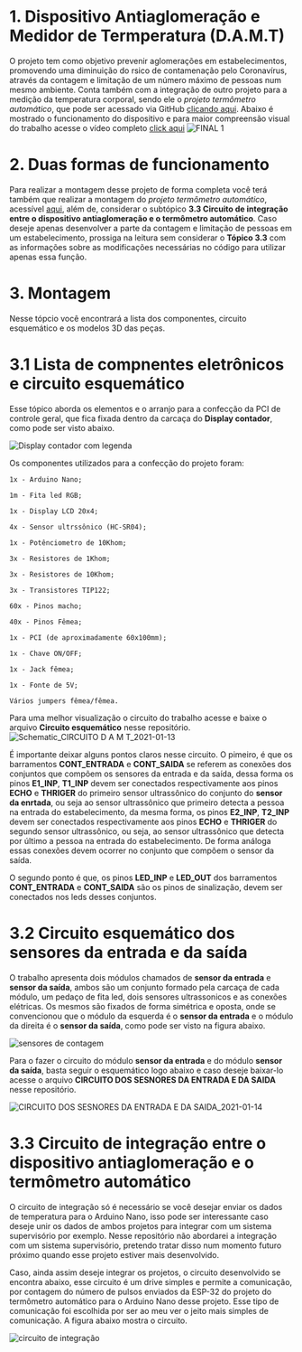 # 1. Dispositivo Antiaglomeração e Medidor de Termperatura (D.A.M.T)
O projeto tem como objetivo prevenir aglomerações em estabelecimentos, promovendo uma diminuição do rsico de contamenação pelo Coronavírus, através da contagem e limitação de um número máximo de pessoas num mesmo ambiente. Conta 
também com a integração de outro projeto para a medição da temperatura corporal, sendo ele o *projeto termômetro automático*, que pode ser acessado via GitHub [clicando aqui](https://github.com/LelisSoares/Projeto-termometro-automatico-). Abaixo é mostrado o funcionamento do dispositivo e para maior compreensão visual do trabalho acesse o vídeo completo [click aqui](https://youtu.be/dMgaaTF5XD0)
![FINAL 1](https://user-images.githubusercontent.com/75312838/104361737-9cd52d00-54f1-11eb-955f-7eca2d26e434.gif)


# 2. Duas formas de funcionamento
Para realizar a montagem desse projeto de forma completa você terá também que realizar a montagem do *projeto termômetro automático*, acessível [aqui](https://github.com/LelisSoares/Projeto-termometro-automatico-), além de, considerar o subtópico **3.3 Circuito de integração entre o dispositivo antiaglomeração e o termômetro automático**. Caso deseje apenas desenvolver a parte da contagem e limitação de pessoas em um estabelecimento, prossiga na leitura sem considerar o **Tópico 3.3** com as informações sobre as modificações necessárias no código para utilizar apenas essa função.


# 3. Montagem
Nesse tópcio você encontrará a lista dos componentes, circuito esquemático e os modelos 3D das peças.


# 3.1 Lista de compnentes eletrônicos e circuito esquemático
Esse tópico aborda os elementos e o arranjo para a confecção da PCI de controle geral, que fica fixada dentro da carcaça do **Display contador**, como pode ser visto abaixo.

![Display contador com legenda](https://user-images.githubusercontent.com/75312838/104498151-120c3500-55ba-11eb-9df5-c8b39925f7b2.PNG)

Os componentes utilizados para a confecção do projeto foram:

    1x - Arduino Nano;

    1m - Fita led RGB;

    1x - Display LCD 20x4;

    4x - Sensor ultrssônico (HC-SR04);

    1x - Potênciometro de 10Khom;
    
    3x - Resistores de 1Khom;
    
    3x - Resistores de 10Khom;
    
    3x - Transistores TIP122;

    60x - Pinos macho;
    
    40x - Pinos Fêmea;

    1x - PCI (de aproximadamente 60x100mm);

    1x - Chave ON/OFF;

    1x - Jack fêmea;

    1x - Fonte de 5V;

    Vários jumpers fêmea/fêmea.
    
Para uma melhor visualização o circuito do trabalho acesse e baixe o arquivo **Circuito esquemático** nesse repositório.
![Schematic_CIRCUITO D A M T_2021-01-13](https://user-images.githubusercontent.com/75312838/104498992-2f8dce80-55bb-11eb-95d0-47c9767d6dd9.png)

É importante deixar alguns pontos claros nesse circuito. O pimeiro, é que os barramentos **CONT_ENTRADA** e **CONT_SAIDA** se referem as conexões dos conjuntos que compõem os sensores da entrada e da saída, dessa forma os pinos **E1_INP**, **T1_INP** devem ser conectados respectivamente aos pinos **ECHO** e **THRIGER** do primeiro sensor ultrassônico do conjunto do **sensor da enrtada**, ou seja ao sensor ultrassônico que primeiro detecta a pessoa na entrada do estabelecimento, da mesma forma, os pinos **E2_INP**, **T2_INP** devem ser conectados respectivamente aos pinos **ECHO** e **THRIGER** do segundo sensor ultrassônico, ou seja, ao sensor ultrassônico que detecta por último a pessoa na entrada do estabelecimento. De forma análoga essas conexões devem ocorrer no conjunto que compõem o sensor da saída.

O segundo ponto é que, os pinos **LED_INP** e **LED_OUT** dos barramentos **CONT_ENTRADA** e **CONT_SAIDA** são os pinos de sinalização, devem ser conectados nos leds desses conjuntos.


# 3.2 Circuito esquemático dos sensores da entrada e da saída

O trabalho apresenta dois módulos chamados de **sensor da entrada** e **sensor da saída**, ambos são um conjunto formado pela carcaça de cada módulo, um pedaço de fita led, dois sensores ultrassonicos e as conexões elétricas. Os mesmos são fixados de forma simétrica e oposta, onde se convencionou que o módulo da esquerda é o **sensor da entrada** e o módulo da direita é o **sensor da saída**, como pode ser visto na figura abaixo.

![sensores de contagem](https://user-images.githubusercontent.com/75312838/104602829-8eeeeb80-565a-11eb-997e-761b9cea8061.PNG)

Para o fazer o circuito do módulo **sensor da entrada** e do módulo **sensor da saída**, basta seguir o esquemático logo abaixo e caso deseje baixar-lo acesse o arquivo **CIRCUITO DOS SESNORES DA ENTRADA E DA SAIDA** nesse repositório.

![CIRCUITO DOS SESNORES DA ENTRADA E DA SAIDA_2021-01-14](https://user-images.githubusercontent.com/75312838/104603600-57347380-565b-11eb-8b06-ed86da767427.png)


# 3.3 Circuito de integração entre o dispositivo antiaglomeração e o termômetro automático

O circuito de integração só é necessário se você desejar enviar os dados de temperatura para o Arduino Nano, isso pode ser interessante caso deseje unir os dados de ambos projetos para integrar com um sistema supervisório por exemplo. Nesse repositório não abordarei a integração com um sistema supervisório, pretendo tratar disso num momento futuro próximo quando esse projeto estiver mais desenvolvido.

Caso, ainda assim deseje integrar os projetos, o circuito desenvolvido se encontra abaixo, esse circuito é um drive simples e permite a comunicação, por contagem do número de pulsos enviados da ESP-32 do projeto do termômetro automático para o Arduino Nano desse projeto. Esse tipo de comunicação foi escolhida por ser ao meu ver o jeito mais simples de comunicação. A figura abaixo mostra o circuito.

![circuito de integração](https://user-images.githubusercontent.com/75312838/104612720-45f06480-5665-11eb-8f03-3963d8140abd.PNG)












 
